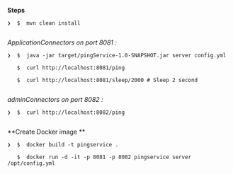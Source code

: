 

**Steps**

```
❯  $  mvn clean install
   
```

*ApplicationConnectors on port 8081 :*

```
❯  $  java -jar target/pingService-1.0-SNAPSHOT.jar server config.yml

   $  curl http://localhost:8081/ping
   
   $  curl http://localhost:8081/sleep/2000 # Sleep 2 second
   
```

*adminConnectors on port 8082 :*

```
❯  $  curl http://localhost:8082/ping
  
```


**Create Docker image **

```
❯  $  docker build -t pingservice .

   $  docker run -d -it -p 8081 -p 8082 pingservice server /opt/config.yml
   
```

